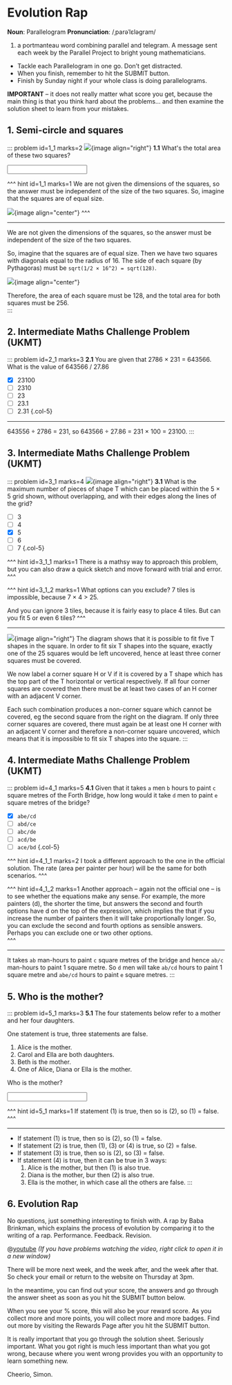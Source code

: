 # Evolution Rap

<div class="dictionary">

__Noun__: Parallelogram
__Pronunciation__: /ˌparəˈlɛləɡram/

1. a portmanteau word combining parallel and telegram. A message sent each
week by the Parallel Project to bright young mathematicians.

</div>

* Tackle each Parallelogram in one go. Don’t get distracted.
* When you finish, remember to hit the SUBMIT button.
*	Finish by Sunday night if your whole class is doing parallelograms.

__IMPORTANT__ – it does not really matter what score you get, because the main thing is that you think hard about the problems... and then examine the solution sheet to learn from your mistakes.


## 1. Semi-circle and squares

::: problem id=1_1 marks=2
![](/resources/10-26-evolution-rap/1-semicircle.jpg){image align="right"}
__1.1__ What's the total area of these two squares?

<input solution="256"/>

^^^ hint id=1_1 marks=1
We are not given the dimensions of the squares, so the answer must be independent of the size of the two squares. So, imagine that the squares are of equal size.

![](/resources/10-26-evolution-rap/1-semicircle-answer.jpg){image align="center"}
^^^

---

We are not given the dimensions of the squares, so the answer must be independent of the size of the two squares.  

So, imagine that the squares are of equal size. Then we have two squares with diagonals equal to the radius of 16. The side of each square (by Pythagoras) must be `sqrt(1/2 × 16^2) = sqrt(128)`.  

![](/resources/10-26-evolution-rap/1-semicircle-answer.jpg){image align="center"}

Therefore, the area of each square must be 128, and the total area for both squares must be 256.  
:::


## 2. Intermediate Maths Challenge Problem (UKMT)
<!--- (2003) Q3 --->

::: problem id=2_1 marks=3
__2.1__ You are given that 2786 × 231 = 643566. What is the value of 643566 / 27.86

* [x] 23100
* [ ] 2310
* [ ] 23
* [ ] 23.1
* [ ] 2.31
{.col-5}

---

643556 ÷ 2786 = 231, so 643566 ÷ 27.86 = 231 × 100 = 23100.
:::


## 3.	Intermediate Maths Challenge Problem (UKMT)
<!--- (2003) Q13 --->

::: problem id=3_1 marks=4
![](/resources/10-26-evolution-rap/3-grid.jpg){image align="right"}
__3.1__ What is the maximum number of pieces of shape T which can be placed within the 5 × 5 grid shown, without overlapping, and with their edges along the lines of the grid?

* [ ] 3
* [ ] 4
* [x] 5
* [ ] 6
* [ ] 7
{.col-5}

^^^ hint id=3_1_1 marks=1
There is a mathsy way to approach this problem, but you can also draw a quick sketch and move forward with trial and error.
^^^

^^^ hint id=3_1_2 marks=1
What options can you exclude? 7 tiles is impossible, because 7 × 4 > 25.  

And you can ignore 3 tiles, because it is fairly easy to place 4 tiles. But can you fit 5 or even 6 tiles?
^^^

---

![](/resources/10-26-evolution-rap/3-grid-answer.jpg){image align="right"}
The diagram shows that it is possible to fit five T shapes in the square. In order to fit six T shapes into the square, exactly one of the 25 squares would be left uncovered, hence at least three corner squares must be covered.  

We now label a corner square H or V if it is covered by a T shape which has the top part of the T horizontal or vertical respectively. If all four corner squares are covered then there must be at least two cases of an H corner with an adjacent V corner.  

Each such combination produces a non-corner square which cannot be covered, eg the second square from the right on the diagram. If only three corner squares are covered, there must again be at least one H corner with an adjacent V corner and therefore a non-corner square uncovered, which means that it is impossible to fit six T shapes into the square.
:::


## 4.	Intermediate Maths Challenge Problem (UKMT)
<!--- (2003) Q23 --->

::: problem id=4_1 marks=5
__4.1__ Given that it takes `a` men `b` hours to paint `c` square metres of the Forth Bridge, how long would it take `d` men to paint `e` square metres of the bridge?

* [x] `abe/cd`
* [ ] `abd/ce`
* [ ] `abc/de`
* [ ] `acd/be`
* [ ] `ace/bd`
{.col-5}

^^^ hint id=4_1_1 marks=2
I took a different approach to the one in the official solution. The rate (area per painter per hour) will be the same for both scenarios.
^^^

^^^ hint id=4_1_2 marks=1
Another approach – again not the official one – is to see whether the equations make any sense. For example, the more painters (d), the shorter the time, but answers the second and fourth options have d on the top of the expression, which implies the that if you increase the number of painters then it will take proportionally longer. So, you can exclude the second and fourth options as sensible answers. Perhaps you can exclude one or two other options.   
^^^

---

It takes `ab` man-hours to paint `c` square metres of the bridge and hence `ab/c` man-hours to paint 1 square metre. So `d` men will take `ab/cd` hours to paint 1 square metre and `abe/cd` hours to paint `e` square metres.
:::


## 5. Who is the mother?

::: problem id=5_1 marks=3
__5.1__ The four statements below refer to a mother and her four daughters.  

One statement is true, three statements are false.  

1. Alice is the mother.  
2. Carol and Ella are both daughters.  
3. Beth is the mother.  
4. One of Alice, Diana or Ella is the mother.  

Who is the mother?

<input solution="Ella"/>

^^^ hint id=5_1 marks=1
If statement (1) is true, then so is (2), so (1) = false.
^^^

---

- If statement (1) is true, then so is (2), so (1) = false.  
- If statement (2) is true, then (1), (3) or (4) is true, so (2) = false.  
- If statement (3) is true, then so is (2), so (3) = false.  
- If statement (4) is true, then it can be true in 3 ways:  
	1. Alice is the mother, but then (1) is also true.
	2. Diana is the mother, bur then (2) is also true.
	3. Ella is the mother, in which case all the others are false.
:::


## 6.	Evolution Rap

No questions, just something interesting to finish with. A rap by Baba Brinkman, which explains the process of evolution by comparing it to the writing of a rap. Performance. Feedback. Revision.

@[youtube](hod20AzYB4o?rel=0) _(If you have problems watching the video, right click to open it in a new window)_  


There will be more next week, and the week after, and the week after that. So check your email or return to the website on Thursday at 3pm.  

In the meantime, you can find out your score, the answers and go through the answer sheet as soon as you hit the SUBMIT button below.

When you see your % score, this will also be your reward score. As you collect more and more points, you will collect more and more badges. Find out more by visiting the Rewards Page after you hit the SUBMIT button.

It is really important that you go through the solution sheet. Seriously important. What you got right is much less important than what you got wrong, because where you went wrong provides you with an opportunity to learn something new.

Cheerio,
Simon.
